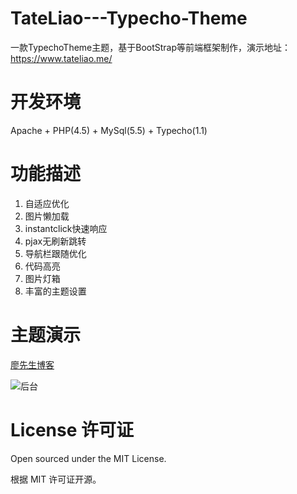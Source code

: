 # TateLiao---Typecho-Theme

一款TypechoTheme主题，基于BootStrap等前端框架制作，演示地址：https://www.tateliao.me/

# 开发环境

Apache + PHP(4.5) + MySql(5.5) + Typecho(1.1)

# 功能描述

1. 自适应优化
2. 图片懒加载
3. instantclick快速响应
4. pjax无刷新跳转
5. 导航栏跟随优化
6. 代码高亮
7. 图片灯箱
8. 丰富的主题设置


# 主题演示

[廖先生博客](https://www.tateliao.me/)

![后台](https://i.loli.net/2019/03/14/5c8a25738705a.png)

# License 许可证

Open sourced under the MIT License.

根据 MIT 许可证开源。
